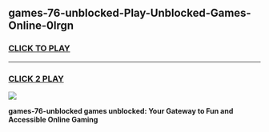 
## games-76-unblocked-Play-Unblocked-Games-Online-0lrgn
<h3>
<a href="https://premium76.site?title=games-76-unblocked&ref=25A">CLICK TO PLAY</a></h3>
<hr>

<h3>
<a href="https://premium76.site?title=games-76-unblocked&ref=25A">CLICK 2 PLAY</a>
  
</h3>

<a href="https://premium76.site?title=games-76-unblocked&ref=25A"><img src="https://clearcache.store/games.png"></a>


**games-76-unblocked games unblocked: Your Gateway to Fun and Accessible Online Gaming**
